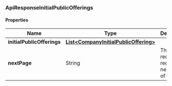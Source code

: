 
[//]: # (CLASS:ApiResponseInitialPublicOfferings)

[//]: # (KIND:object)

### ApiResponseInitialPublicOfferings

#### Properties

[//]: # (START_DEFINITION)

Name | Type | Description
------------ | ------------- | -------------
**initialPublicOfferings** | [**List&lt;CompanyInitialPublicOffering&gt;**](CompanyInitialPublicOffering.md) |  &nbsp;
**nextPage** | String | The token required to request the next page of the data &nbsp;

[//]: # (END_DEFINITION)


[//]: # (CONTAINED_CLASS:CompanyInitialPublicOffering)





